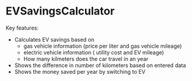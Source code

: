 # EVSavingsCalculator
Key features: 
* Calculates EV savings based on 
  - gas vehicle information (price per liter and gas vehicle mileage)
  - electric vehicle information ( utility cost and EV mileage)
  - How many kilmeters does the car travel in an year
* Shows the difference in number of kilometers based on entered data
* Shows the money saved per year by switching to EV